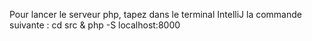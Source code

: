 Pour lancer le serveur php, tapez dans le terminal IntelliJ la commande suivante :
cd src & php -S localhost:8000
